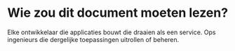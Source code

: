 Wie zou dit document moeten lezen?
==============================

Elke ontwikkelaar die applicaties bouwt die draaien als een service. Ops ingenieurs die dergelijke toepassingen uitrollen of beheren.